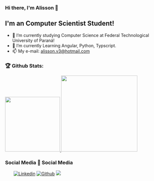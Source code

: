 ### Hi there, I'm Alisson 👋

## I'm an Computer Scientist Student!
- 🔭 I’m currently studying Computer Science at Federal Technological University of Paraná!
- 🌱 I’m currently Learning Angular, Python, Typscript.
- 📫 My e-mail: alisson.v3@hotmail.com

### 🏆 Github Stats:
<a href="https://github.com/als-v">
    <img height="180em" src="https://github-readme-stats-jha-vineet69.vercel.app/api?username=als-v&hide=stars&show_icons=true&theme=dark" />
    <img height="250em" src="https://github-readme-stats.vercel.app/api/top-langs/?username=als-v&hide=smalltalk&theme=dark" /> 
</a>

### Social Media :busts_in_silhouette: Social Media

  &emsp;&emsp;[![Linkedin](https://img.shields.io/badge/LinkedIn-0077B5?style=flat&logo=linkedin&logoColor=white)](https://www.linkedin.com/in/als-v/)
  [![Github](https://img.shields.io/badge/GitHub-100000?style=flat&logo=github&logoColor=white)](https://github.com/als-v)
![](https://komarev.com/ghpvc/?username=als-v&color=7957d5)
